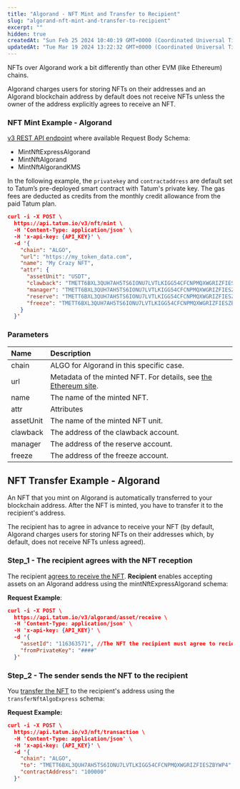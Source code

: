 ```yaml
---
title: "Algorand - NFT Mint and Transfer to Recipient"
slug: "algorand-nft-mint-and-transfer-to-recipient"
excerpt: ""
hidden: true
createdAt: "Sun Feb 25 2024 10:40:19 GMT+0000 (Coordinated Universal Time)"
updatedAt: "Tue Mar 19 2024 13:22:32 GMT+0000 (Coordinated Universal Time)"
---
```

NFTs over Algorand work a bit differently than other EVM (like Ethereum) chains.

Algorand charges users for storing NFTs on their addresses and an Algorand blockchain address by default does not receive NFTs unless the owner of the address explicitly agrees to receive an NFT.

### NFT Mint Example - Algorand

[v3 REST API endpoint](https://apidoc.tatum.io/tag/NFT-(ERC-721-or-compatible)#operation/NftMintErc721) where available Request Body Schema:

- MintNftExpressAlgorand
- MintNftAlgorand
- MintNftAlgorandKMS

In the following example, the `privatekey` and `contractaddress` are default set to Tatum’s pre-deployed smart contract with Tatum's private key. The gas fees are deducted as credits from the monthly credit allowance from the paid Tatum plan.

```json cURL
curl -i -X POST \
  https://api.tatum.io/v3/nft/mint \
  -H 'Content-Type: application/json' \
  -H 'x-api-key: {API_KEY}' \
  -d '{
    "chain": "ALGO",
    "url": "https://my_token_data.com",
    "name": "My Crazy NFT",
    "attr": {
      "assetUnit": "USDT",
      "clawback": "TMETT6BXL3QUH7AH5TS6IONU7LVTLKIGG54CFCNPMQXWGRIZFIESZBYWP4",
      "manager": "TMETT6BXL3QUH7AH5TS6IONU7LVTLKIGG54CFCNPMQXWGRIZFIESZBYWP4",
      "reserve": "TMETT6BXL3QUH7AH5TS6IONU7LVTLKIGG54CFCNPMQXWGRIZFIESZBYWP4",
      "freeze": "TMETT6BXL3QUH7AH5TS6IONU7LVTLKIGG54CFCNPMQXWGRIZFIESZBYWP4"
    }
  }'
```

### Parameters

| Name      | Description                                                                                                             |
| :-------- | :---------------------------------------------------------------------------------------------------------------------- |
| chain     | ALGO for Algorand in this specific case.                                                                                |
| url       | Metadata of the minted NFT. For details, see [the Ethereum site](https://eips.ethereum.org/EIPS/eip-721#specification). |
| name      | The name of the minted NFT.                                                                                             |
| attr      | Attributes                                                                                                              |
| assetUnit | The name of the minted NFT unit.                                                                                        |
| clawback  | The address of the clawback account.                                                                                    |
| manager   | The address of the reserve account.                                                                                     |
| freeze    | The address of the freeze account.                                                                                      |

## NFT Transfer Example - Algorand

An NFT that you mint on Algorand is automatically transferred to your blockchain address. After the NFT is minted, you have to transfer it to the recipient's address. 

The recipient has to agree in advance to receive your NFT (by default, Algorand charges users for storing NFTs on their addresses which, by default, does not receive NFTs unless agreed).

### Step_1 - The recipient agrees with the NFT reception

The recipient [agrees to receive the NFT](https://apidoc.tatum.io/tag/Algorand/#operation/AlgorandBlockchainReceiveAsset). **Recipient** enables accepting assets on an Algorand address using the mintNftExpressAlgorand schema:

**Request Example**:

```json cURL
curl -i -X POST \
  https://api.tatum.io/v3/algorand/asset/receive \
  -H 'Content-Type: application/json' \
  -H 'x-api-key: {API_KEY}' \
  -d '{
    "assetId": "116363571", //The NFT the recipient must agree to recieve.
    "fromPrivateKey": "####"
  }'
```

### Step_2 - The sender sends the NFT to the recipient

 You [transfer the NFT](https://preview.redoc.ly/tatum/develop/tag/NFT-(ERC-721-or-compatible)/#operation/NftTransferErc721) to the recipient's address using the `transferNftAlgoExpress` schema:

**Request Example:**

```json cURL
curl -i -X POST \
  https://api.tatum.io/v3/nft/transaction \
  -H 'Content-Type: application/json' \
  -H 'x-api-key: {API_KEY}' \
  -d '{
    "chain": "ALGO",
    "to": "TMETT6BXL3QUH7AH5TS6IONU7LVTLKIGG54CFCNPMQXWGRIZFIESZBYWP4",
    "contractAddress": "100000"
  }'
```
